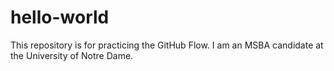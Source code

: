 # hello-world
This repository is for practicing the GitHub Flow.
I am an MSBA candidate at the University of Notre Dame.
